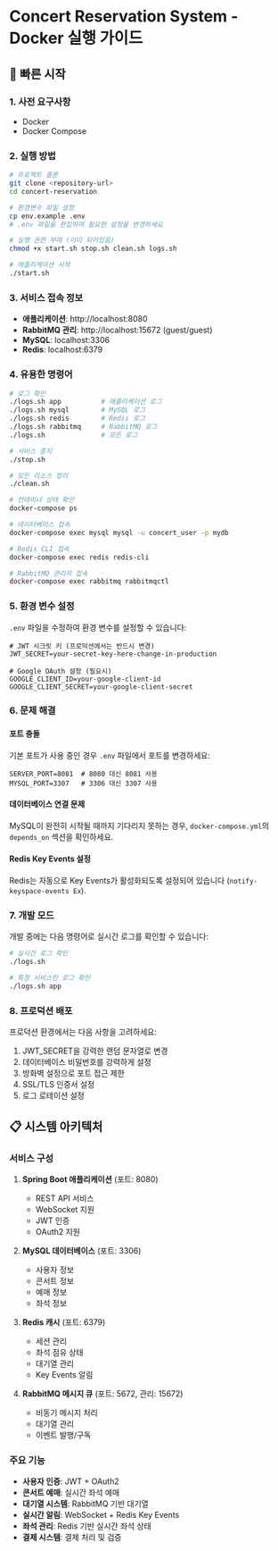 # Concert Reservation System - Docker 실행 가이드

## 🚀 빠른 시작

### 1. 사전 요구사항
- Docker
- Docker Compose

### 2. 실행 방법

```bash
# 프로젝트 클론
git clone <repository-url>
cd concert-reservation

# 환경변수 파일 설정
cp env.example .env
# .env 파일을 편집하여 필요한 설정을 변경하세요

# 실행 권한 부여 (이미 되어있음)
chmod +x start.sh stop.sh clean.sh logs.sh

# 애플리케이션 시작
./start.sh
```

### 3. 서비스 접속 정보

- **애플리케이션**: http://localhost:8080
- **RabbitMQ 관리**: http://localhost:15672 (guest/guest)
- **MySQL**: localhost:3306
- **Redis**: localhost:6379

### 4. 유용한 명령어

```bash
# 로그 확인
./logs.sh app          # 애플리케이션 로그
./logs.sh mysql        # MySQL 로그
./logs.sh redis        # Redis 로그
./logs.sh rabbitmq     # RabbitMQ 로그
./logs.sh              # 모든 로그

# 서비스 중지
./stop.sh

# 모든 리소스 정리
./clean.sh

# 컨테이너 상태 확인
docker-compose ps

# 데이터베이스 접속
docker-compose exec mysql mysql -u concert_user -p mydb

# Redis CLI 접속
docker-compose exec redis redis-cli

# RabbitMQ 관리자 접속
docker-compose exec rabbitmq rabbitmqctl
```

### 5. 환경 변수 설정

`.env` 파일을 수정하여 환경 변수를 설정할 수 있습니다:

```env
# JWT 시크릿 키 (프로덕션에서는 반드시 변경)
JWT_SECRET=your-secret-key-here-change-in-production

# Google OAuth 설정 (필요시)
GOOGLE_CLIENT_ID=your-google-client-id
GOOGLE_CLIENT_SECRET=your-google-client-secret
```

### 6. 문제 해결

#### 포트 충돌
기본 포트가 사용 중인 경우 `.env` 파일에서 포트를 변경하세요:

```env
SERVER_PORT=8081  # 8080 대신 8081 사용
MYSQL_PORT=3307   # 3306 대신 3307 사용
```

#### 데이터베이스 연결 문제
MySQL이 완전히 시작될 때까지 기다리지 못하는 경우, `docker-compose.yml`의 `depends_on` 섹션을 확인하세요.

#### Redis Key Events 설정
Redis는 자동으로 Key Events가 활성화되도록 설정되어 있습니다 (`notify-keyspace-events Ex`).

### 7. 개발 모드

개발 중에는 다음 명령어로 실시간 로그를 확인할 수 있습니다:

```bash
# 실시간 로그 확인
./logs.sh

# 특정 서비스만 로그 확인
./logs.sh app
```

### 8. 프로덕션 배포

프로덕션 환경에서는 다음 사항을 고려하세요:

1. JWT_SECRET을 강력한 랜덤 문자열로 변경
2. 데이터베이스 비밀번호를 강력하게 설정
3. 방화벽 설정으로 포트 접근 제한
4. SSL/TLS 인증서 설정
5. 로그 로테이션 설정

## 📋 시스템 아키텍처

### 서비스 구성
1. **Spring Boot 애플리케이션** (포트: 8080)
   - REST API 서비스
   - WebSocket 지원
   - JWT 인증
   - OAuth2 지원

2. **MySQL 데이터베이스** (포트: 3306)
   - 사용자 정보
   - 콘서트 정보
   - 예매 정보
   - 좌석 정보

3. **Redis 캐시** (포트: 6379)
   - 세션 관리
   - 좌석 점유 상태
   - 대기열 관리
   - Key Events 알림

4. **RabbitMQ 메시지 큐** (포트: 5672, 관리: 15672)
   - 비동기 메시지 처리
   - 대기열 관리
   - 이벤트 발행/구독

### 주요 기능
- **사용자 인증**: JWT + OAuth2
- **콘서트 예매**: 실시간 좌석 예매
- **대기열 시스템**: RabbitMQ 기반 대기열
- **실시간 알림**: WebSocket + Redis Key Events
- **좌석 관리**: Redis 기반 실시간 좌석 상태
- **결제 시스템**: 결제 처리 및 검증 